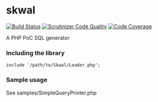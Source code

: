 skwal
=====

[![Build Status](https://travis-ci.org/aztech-dev/skwal.png?branch=master)](https://travis-ci.org/aztech-dev/skwal)
[![Scrutinizer Code Quality](https://scrutinizer-ci.com/g/aztech-dev/skwal/badges/quality-score.png?b=master)](https://scrutinizer-ci.com/g/aztech-dev/skwal/?branch=master)
[![Code Coverage](https://scrutinizer-ci.com/g/aztech-dev/skwal/badges/coverage.png?b=master)](https://scrutinizer-ci.com/g/aztech-dev/skwal/?branch=master)

A PHP PoC SQL generator

### Including the library

```
include '/path/to/Skwal/Loader.php';
```

### Sample usage

See samples/SimpleQueryPrinter.php
